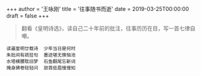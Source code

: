 +++
author = '王咏刚'
title = '往事随书而逝'
date = 2019-03-25T00:00:00
draft = false
+++

> 翻看《皇明诗选》，读自己二十年前的批注，往事历历在目，写一首七律自嘲。

<div class="poem">

```
读遍皇明廿载诗  少年当日是何时
朱批间有疏狂句  墨迹堪无懊恼池
水塔横腰耽旧梦  石鱼翻尾忘新词
掩身拂卷轻轻问  颔首低眉慢慢知
```

</div>
